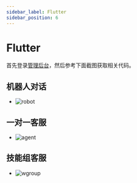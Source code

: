 ```yaml
---
sidebar_label: Flutter
sidebar_position: 6
---
```


# Flutter

首先登录[管理后台](https://www.weiyuai.cn/admin)，然后参考下面截图获取相关代码。

## 机器人对话

- ![robot](/img/develop/robot-web.png)

## 一对一客服

- ![agent](/img/develop/agent-web.png)

## 技能组客服

- ![wgroup](/img/develop/wgroup-web.png)
